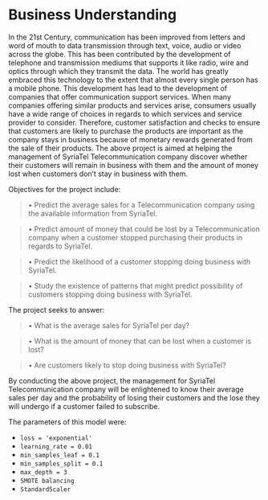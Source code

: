 # Business Understanding

In the 21st Century, communication has been improved from letters and word of mouth to data transmission through text, voice, audio or video across the globe. This has been contributed by the development of telephone and transmission mediums that supports it like radio, wire and optics through which they transmit the data. The world has greatly embraced this technology to the extent that almost every single person has a mobile phone. This development has lead to the development of companies that offer communication support services.
When many companies offering similar products and services arise, consumers usually have a wide range of choices in regards to which services and service provider to consider. Therefore, customer satisfaction and checks to ensure that customers are likely to purchase the products are important as the company stays in business because of monetary rewards generated from the sale of their products. The above project is aimed at helping the management of SyriaTel Telecommunication company discover whether their customers will remain in business with them and  the amount of money lost when customers don’t stay in business with them.

Objectives for the project include:
   > • Predict the average sales for a Telecommunication company using the available information from SyriaTel.

   > • Predict amount of money that could be lost by a Telecommunication company when a customer stopped purchasing their products in regards to SyriaTel.

   > • Predict the likelihood of a customer stopping doing business with SyriaTel.
   
   > • Study the existence of patterns that might predict possibility of  customers stopping doing business with SyriaTel. 

The project seeks to answer:
   > • What is the average sales for SyriaTel per day?

   > • What is the amount of money that can be lost when a customer is lost?
   
   > • Are customers likely to stop doing business with SyriaTel?

By conducting the above project, the management for SyriaTel Telecommunication company will be enlightened to know their average sales per day and the probability of losing their customers and the lose they will undergo if a customer failed to subscribe.

The parameters of this model were:
- `loss = 'exponential'`
- `learning_rate = 0.01`
- `min_samples_leaf = 0.1`
- `min_samples_split = 0.1`
- `max_depth = 3`
- `SMOTE balancing`
- `StandardScaler`

